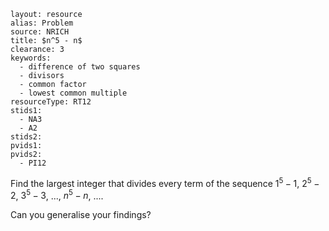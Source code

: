 ````
layout: resource
alias: Problem
source: NRICH
title: $n^5 - n$
clearance: 3
keywords:
  - difference of two squares
  - divisors
  - common factor
  - lowest common multiple
resourceType: RT12
stids1:
  - NA3
  - A2
stids2:
pvids1:
pvids2:
  - PI12

````

Find the largest integer that divides every term of the sequence $1^5-1$, $2^5-2$, $3^5-3$, ..., $n^5 - n$, ....

Can you generalise your findings?
